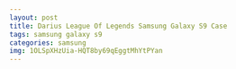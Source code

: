 ```yaml
---
layout: post
title: Darius League Of Legends Samsung Galaxy S9 Case
tags: samsung galaxy s9
categories: samsung
img: 1OLSpXHzUia-HQT8by69qEggtMhYtPYan
---
```

